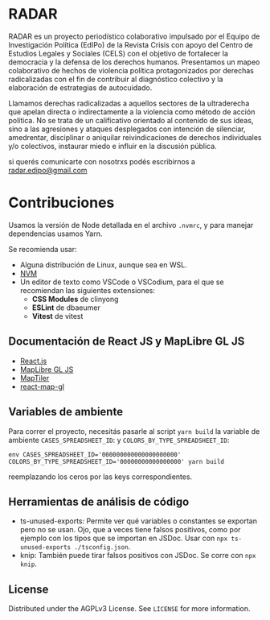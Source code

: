 
RADAR
==
RADAR es un proyecto periodístico colaborativo impulsado por el Equipo de Investigación Política (EdIPo) de la Revista Crisis con apoyo del Centro de Estudios Legales y Sociales (CELS) con el objetivo de fortalecer la democracia y la defensa de los derechos humanos. Presentamos un mapeo colaborativo de hechos de violencia política protagonizados por derechas radicalizadas con el fin de contribuir al diagnóstico colectivo y la elaboración de estrategias de autocuidado.

Llamamos derechas radicalizadas a aquellos sectores de la ultraderecha que apelan directa o indirectamente a la violencia como método de acción política. No se trata de un calificativo orientado al contenido de sus ideas, sino a las agresiones y ataques desplegados con intención de silenciar, amedrentar, disciplinar o aniquilar reivindicaciones de derechos individuales y/o colectivos, instaurar miedo e influir en la discusión pública.

si querés comunicarte con nosotrxs podés escribirnos a radar.edipo@gmail.com

# Contribuciones

Usamos la versión de Node detallada en el archivo `.nvmrc`, y para manejar dependencias usamos Yarn.

Se recomienda usar:

- Alguna distribución de Linux, aunque sea en WSL.
- [NVM](https://github.com/nvm-sh/nvm)
- Un editor de texto como VSCode o VSCodium, para el que se recomiendan las siguientes extensiones:
    - **CSS Modules** de clinyong
    - **ESLint** de dbaeumer
    - **Vitest** de vitest


## Documentación de React JS y MapLibre GL JS

* [React.js](https://reactjs.org/)
* [MapLibre GL JS](https://maplibre.org/)
* [MapTiler](https://www.maptiler.com/)
* [react-map-gl](https://visgl.github.io/react-map-gl/docs/get-started)

## Variables de ambiente
Para correr el proyecto, necesitás pasarle al script `yarn build` la variable de ambiente `CASES_SPREADSHEET_ID`:
y
`COLORS_BY_TYPE_SPREADSHEET_ID`:

`env CASES_SPREADSHEET_ID='000000000000000000000' COLORS_BY_TYPE_SPREADSHEET_ID='00000000000000000' yarn build`

reemplazando los ceros por las keys correspondientes.


## Herramientas de análisis de código

- ts-unused-exports: Permite ver qué variables o constantes se exportan pero no se usan. Ojo, que a veces tiene falsos positivos, como por ejemplo con los tipos que se importan en JSDoc. Usar con `npx ts-unused-exports ./tsconfig.json`.
- knip: También puede tirar falsos positivos con JSDoc. Se corre con `npx knip`.


## License

Distributed under the AGPLv3 License. See `LICENSE` for more information.
